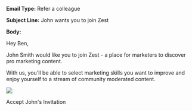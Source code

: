 **Email Type:** Refer a colleague

**Subject Line:** John wants you to join Zest

**Body:**

Hey Ben,

John Smith would like you to join Zest - a place for marketers to
discover pro marketing content.

With us, you'll be able to select marketing skills you want to improve
and enjoy yourself to a stream of community moderated content.

![](https://zest-app.s3-eu-west-1.amazonaws.com/assets.notifications/teams/invite/gif_w200.gif)

Accept John's Invitation
